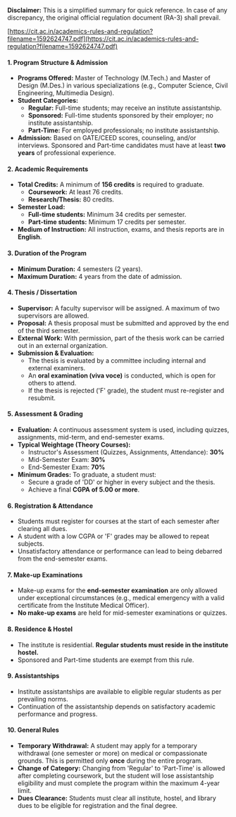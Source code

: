 
**Disclaimer:** This is a simplified summary for quick reference. In case of any discrepancy, the original official regulation document (RA-3) shall prevail.

[https://cit.ac.in/academics-rules-and-regulation?filename=1592624747.pdf](https://cit.ac.in/academics-rules-and-regulation?filename=1592624747.pdf)
#### **1. Program Structure & Admission**

*   **Programs Offered:** Master of Technology (M.Tech.) and Master of Design (M.Des.) in various specializations (e.g., Computer Science, Civil Engineering, Multimedia Design).
*   **Student Categories:**
    *   **Regular:** Full-time students; may receive an institute assistantship.
    *   **Sponsored:** Full-time students sponsored by their employer; no institute assistantship.
    *   **Part-Time:** For employed professionals; no institute assistantship.
*   **Admission:** Based on GATE/CEED scores, counseling, and/or interviews. Sponsored and Part-time candidates must have at least **two years** of professional experience.

#### **2. Academic Requirements**

*   **Total Credits:** A minimum of **156 credits** is required to graduate.
    *   **Coursework:** At least 76 credits.
    *   **Research/Thesis:** 80 credits.
*   **Semester Load:**
    *   **Full-time students:** Minimum 34 credits per semester.
    *   **Part-time students:** Minimum 17 credits per semester.
*   **Medium of Instruction:** All instruction, exams, and thesis reports are in **English**.

#### **3. Duration of the Program**

*   **Minimum Duration:** 4 semesters (2 years).
*   **Maximum Duration:** 4 years from the date of admission.

#### **4. Thesis / Dissertation**

*   **Supervisor:** A faculty supervisor will be assigned. A maximum of two supervisors are allowed.
*   **Proposal:** A thesis proposal must be submitted and approved by the end of the third semester.
*   **External Work:** With permission, part of the thesis work can be carried out in an external organization.
*   **Submission & Evaluation:**
    *   The thesis is evaluated by a committee including internal and external examiners.
    *   An **oral examination (viva voce)** is conducted, which is open for others to attend.
    *   If the thesis is rejected ('F' grade), the student must re-register and resubmit.

#### **5. Assessment & Grading**

*   **Evaluation:** A continuous assessment system is used, including quizzes, assignments, mid-term, and end-semester exams.
*   **Typical Weightage (Theory Courses):**
    *   Instructor's Assessment (Quizzes, Assignments, Attendance): **30%**
    *   Mid-Semester Exam: **30%**
    *   End-Semester Exam: **70%**
*   **Minimum Grades:** To graduate, a student must:
    *   Secure a grade of 'DD' or higher in every subject and the thesis.
    *   Achieve a final **CGPA of 5.00 or more**.

#### **6. Registration & Attendance**

*   Students must register for courses at the start of each semester after clearing all dues.
*   A student with a low CGPA or 'F' grades may be allowed to repeat subjects.
*   Unsatisfactory attendance or performance can lead to being debarred from the end-semester exams.

#### **7. Make-up Examinations**

*   Make-up exams for the **end-semester examination** are only allowed under exceptional circumstances (e.g., medical emergency with a valid certificate from the Institute Medical Officer).
*   **No make-up exams** are held for mid-semester examinations or quizzes.

#### **8. Residence & Hostel**

*   The institute is residential. **Regular students must reside in the institute hostel.**
*   Sponsored and Part-time students are exempt from this rule.

#### **9. Assistantships**

*   Institute assistantships are available to eligible regular students as per prevailing norms.
*   Continuation of the assistantship depends on satisfactory academic performance and progress.

#### **10. General Rules**

*   **Temporary Withdrawal:** A student may apply for a temporary withdrawal (one semester or more) on medical or compassionate grounds. This is permitted only **once** during the entire program.
*   **Change of Category:** Changing from 'Regular' to 'Part-Time' is allowed after completing coursework, but the student will lose assistantship eligibility and must complete the program within the maximum 4-year limit.
*   **Dues Clearance:** Students must clear all institute, hostel, and library dues to be eligible for registration and the final degree.


